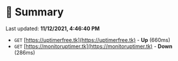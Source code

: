 # 📖 Summary
Last updated: **11/12/2021, 4:46:40 PM**

- `GET` [https://uptimerfree.tk](https://uptimerfree.tk) - **Up** (660ms)
- `GET` [https://monitoruptimer.tk](https://monitoruptimer.tk) - **Down** (286ms)
